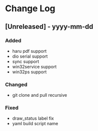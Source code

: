 # Change Log

## [Unreleased] - yyyy-mm-dd

### Added
- haru pdf support
- dio serial support
- sync support
- win32service support
- win32ps support

### Changed
- git clone and pull recursive

### Fixed
- draw_status label fix
- yaml build script name